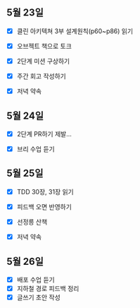 ## 5월 23일

- [x] 클린 아키텍쳐 3부 설계원칙(p60~p86) 읽기
- [x] 오브젝트 책으로 토크
- [x] 2단계 미션 구상하기
- [x] 주간 회고 작성하기
- [x] 저녁 약속



## 5월 24일

- [x] 2단계 PR하기 제발...
- [x] 브리 수업 듣기



## 5월 25일

- [x] TDD 30장, 31장 읽기
- [x] 피드백 오면 반영하기
- [x] 선정릉 산책
- [x] 저녁 약속



## 5월 26일

- [x] 배포 수업 듣기
- [x] 지하철 경로 피드백 정리
- [x] 글쓰기 초안 작성
